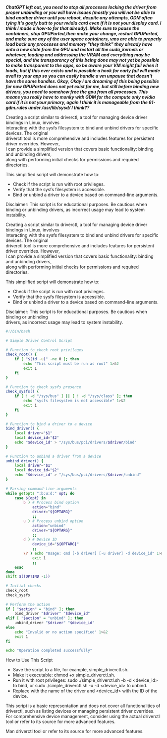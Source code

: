 
***ChatGPT left out, you need to stop all processes locking the driver from proper unbinding or you will have issues (mostly you will not be able to bind another driver until you reboot, despite any attempts, GDM often tying it's goofy butt to your nvidia card even if it is not your display card. I think I made a how-to for that already). Make sure to pause the containers, stop GPUParted,then make your change, restart GPUParted, and make sure any of the user space containers, vms are able to properly load back any processes and memory "they think" they already have onto a new slate from the GPU and restart all the cuda_kernels or whatever, loading and addressing the VRAM and everything may be special, and the transparency of this being done may not yet be possible to make transparent to the apps, so be aware your VM might fail when it loads, but if this ever exists and is possible a hook for early fail will made avail to your app so you can easily handle a vm unpause that doesn't have the same handles. Okay, Okay I am dreaming of this being possible for now GPUParted does not yet exist for me, but still before binding new drivers, you need to somehow free the gpu from all processes. This means you really have to monky with GDM for the compute only nvidia card if it is not your primary, again I think it is manageable from the 61-gdm.rules under /usr/lib/sysd/ I think??***

Creating a script similar to driverctl, a tool for managing device driver bindings in Linux, involves  
interacting with the sysfs filesystem to bind and unbind drivers for specific devices. The original  
driverctl tool is more comprehensive and includes features for persistent driver overrides. However,  
I can provide a simplified version that covers basic functionality: binding and unbinding drivers,  
along with performing initial checks for permissions and required directories. 

This simplified script will demonstrate how to:  
- Check if the script is run with root privileges.   
- Verify that the sysfs filesystem is accessible.   
- Bind or unbind a driver to a device based on command-line arguments.  
  
Disclaimer: This script is for educational purposes. Be cautious when binding or unbinding drivers, as incorrect usage may lead to system instability. 

 
 

 

Creating a script similar to driverctl, a tool for managing device driver bindings in Linux, involves  
interacting with the sysfs filesystem to bind and unbind drivers for specific devices. The original  
driverctl tool is more comprehensive and includes features for persistent driver overrides. However,  
I can provide a simplified version that covers basic functionality: binding and unbinding drivers,  
along with performing initial checks for permissions and required directories. 
  
This simplified script will demonstrate how to:  
- Check if the script is run with root privileges.   
- Verify that the sysfs filesystem is accessible.   
- Bind or unbind a driver to a device based on command-line arguments.   
  
Disclaimer: This script is for educational purposes. Be cautious when binding or unbinding  
drivers, as incorrect usage may lead to system instability.  
     
```bash
#!/bin/bash 
 
# Simple Driver Control Script 
 
# Function to check root privileges 
check_root() { 
    if [ "$(id -u)" -ne 0 ]; then 
        echo "This script must be run as root" 1>&2 
        exit 1 
    fi 
} 
 
# Function to check sysfs presence 
check_sysfs() { 
    if [ ! -d "/sys/bus" ] || [ ! -d "/sys/class" ]; then 
        echo "sysfs filesystem is not accessible" 1>&2 
        exit 1 
    fi 
} 
 
# Function to bind a driver to a device 
bind_driver() { 
    local driver="$1" 
    local device_id="$2" 
    echo "$device_id" > "/sys/bus/pci/drivers/$driver/bind" 
} 
 
# Function to unbind a driver from a device 
unbind_driver() { 
    local driver="$1" 
    local device_id="$2" 
    echo "$device_id" > "/sys/bus/pci/drivers/$driver/unbind" 
} 
 
# Parsing command-line arguments 
while getopts ":b:u:d:" opt; do 
    case ${opt} in 
        b ) # Process bind option 
            action="bind" 
            driver="${OPTARG}" 
            ;; 
        u ) # Process unbind option 
            action="unbind" 
            driver="${OPTARG}" 
            ;; 
        d ) # Device ID 
            device_id="${OPTARG}" 
            ;; 
        \? ) echo "Usage: cmd [-b driver] [-u driver] -d device_id" 1>&2 
            exit 1 
            ;; 
    esac 
done 
shift $((OPTIND -1)) 
 
# Initial checks 
check_root 
check_sysfs 
 
# Perform the action 
if [ "$action" = "bind" ]; then 
    bind_driver "$driver" "$device_id" 
elif [ "$action" = "unbind" ]; then 
    unbind_driver "$driver" "$device_id" 
else 
    echo "Invalid or no action specified" 1>&2 
    exit 1 
fi 
 
echo "Operation completed successfully" 
```  
 
How to Use This Script 
- Save the script to a file, for example, simple_driverctl.sh.   
- Make it executable: chmod +x simple_driverctl.sh.   
- Run it with root privileges: sudo ./simple_driverctl.sh -b <driver> -d <device_id> to bind, or sudo ./simple_driverctl.sh -u <driver> -d <device_id> to unbind.   
- Replace <driver> with the name of the driver and <device_id> with the ID of the device.   

This script is a basic representation and does not cover all functionalities of driverctl, such as listing devices or managing persistent driver overrides.   
For comprehensive device management, consider using the actual driverctl tool or refer to its source for more advanced features.   
  
Man driverctl tool or refer to its source for more advanced features.   

 
